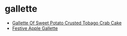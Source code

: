 # gallette

 * [Gallette Of Sweet Potato Crusted Tobago Crab Cake](../index/g/gallette-of-sweet-potato-crusted-tobago-crab-cake-234501.json)
 * [Festive Apple Gallette](../index/f/festive-apple-gallette.json)
